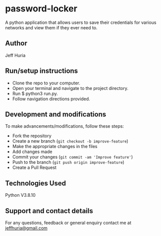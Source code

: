 # password-locker

A python application that allows users to save their credentials for various networks and view them if they ever need to.

## Author
  Jeff Huria

## Run/setup instructions
- Clone the repo to your computer.
- Open your terminal and navigate to the project directory.
- Run $ python3 run.py.
- Follow navigation directions provided.

## Development and modifications

To make advancements/modifications, follow these steps:

- Fork the repository
- Create a new branch (`git checkout -b improve-feature`)
- Make the appropriate changes in the files
- Add changes made
- Commit your changes (`git commit -am 'Improve feature'`)
- Push to the branch (`git push origin improve-feature`)
- Create a Pull Request 

## Technologies Used

Python V3.8.10

## Support and contact details

For any questions, feedback or general enquiry contact me at jeffhuria@gmail.com
